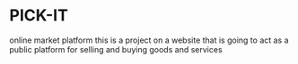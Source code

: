 # PICK-IT
online market platform
this is a project on a website that is going to act as a public platform for selling and buying goods and services

